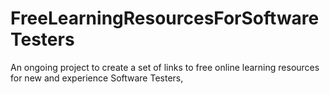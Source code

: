 # FreeLearningResourcesForSoftwareTesters
An ongoing project to create a set of links to free online learning resources for new and experience Software Testers,
